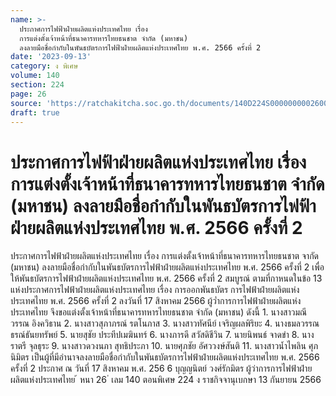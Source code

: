 ```yaml
---
name: >-
  ประกาศการไฟฟ้าฝ่ายผลิตแห่งประเทศไทย เรื่อง 
  การแต่งตั้งเจ้าหน้าที่ธนาคารทหารไทยธนชาต จำกัด (มหาชน)
  ลงลายมือชื่อกำกับในพันธบัตรการไฟฟ้าฝ่ายผลิตแห่งประเทศไทย พ.ศ. 2566 ครั้งที่ 2
date: '2023-09-13'
category: ง พิเศษ
volume: 140
section: 224
page: 26
source: 'https://ratchakitcha.soc.go.th/documents/140D224S0000000002600.pdf'
draft: true
---
```


# ประกาศการไฟฟ้าฝ่ายผลิตแห่งประเทศไทย เรื่อง  การแต่งตั้งเจ้าหน้าที่ธนาคารทหารไทยธนชาต จำกัด (มหาชน) ลงลายมือชื่อกำกับในพันธบัตรการไฟฟ้าฝ่ายผลิตแห่งประเทศไทย พ.ศ. 2566 ครั้งที่ 2

ประกาศการไฟฟ้าฝ่ายผลิตแห่งประเทศไทย เรื่อง การแต่งตั้งเจ้าหน้าที่ธนาคารทหารไทยธนชาต จากัด (มหาชน) ลงลายมือชื่อกำกับในพันธบัตรการไฟฟ้าฝ่ายผลิตแห่งประเทศไทย พ.ศ. 2566 ครั้งที่ 2 เพื่อให้พันธบัตรการไฟฟ้าฝ่ายผลิตแห่งประเทศไทย พ.ศ. 2566 ครั้งที่ 2 สมบูรณ์ ตามที่กาหนดในข้อ 13 แห่งประกาศการไฟฟ้าฝ่ายผลิตแห่งประเทศไทย เรื่อง การออกพันธบัตร การไฟฟ้าฝ่ายผลิตแห่งประเทศไทย พ.ศ. 2566 ครั้งที่ 2 ลงวันที่ 17 สิงหาคม 2566 ผู้ว่ำการการไฟฟ้าฝ่ายผลิตแห่งประเทศไทย จึงขอแต่งตั้งเจ้าหน้าที่ธนาคารทหารไทยธนชาต จำกัด (มหาชน) ดังนี้ 1. นางสาวมณีวรรณ อิงควิธาน 2. นางสาวสุภาภรณ์ รตโนภาส 3. นางสาวทัศนีย์ เจริญผลพิริยะ 4. นางธมลวรรณ ธรณ์ธันยทรัพย์ 5. นายสุชัย ประทีปเมฆินทร์ 6. นางภารดี สวัสดิชีวิน 7. นายนิพนธ์ จาดขำ 8. นางราตรี จุลธุระ 9. นางสาวดวงนภา สุทธิประภา 10. นายศุภชัย อัศววงษ์สันติ 11. นางสาวน้ำไพลิน ศุภนิมิตร เป็นผู้ที่มีอำนาจลงลายมือชื่อกำกับในพันธบัตรการไฟฟ้าฝ่ายผลิตแห่งประเทศไทย พ.ศ. 2566 ครั้งที่ 2 ประกาศ ณ วันที่ 17 สิงหาคม พ.ศ. 256 6 บุญญนิตย์ วงศ์รักมิตร ผู้ว่าการการไฟฟ้าฝ่ายผลิตแห่งประเทศไทย ้ หนา 26 ่ เลม 140 ตอนพิเศษ 224 ง ราชกิจจานุเบกษา 13 กันยายน 2566
